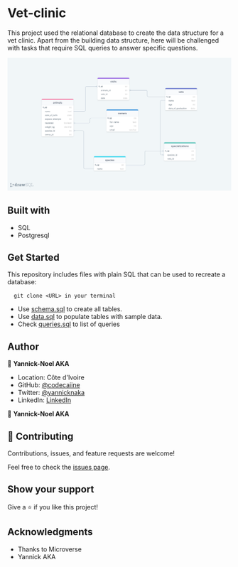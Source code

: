 # Vet-clinic

This project used the relational database to create the data structure for a vet clinic. Apart from the building data structure, here will be challenged with tasks that require SQL queries to answer specific questions.

![Diagram](./diagram.png)

## Built with

- SQL
- Postgresql

## Get Started

This repository includes files with plain SQL that can be used to recreate a database:

 ```
   git clone <URL> in your terminal
   ```

- Use [schema.sql](./schema.sql) to create all tables.
- Use [data.sql](./data.sql) to populate tables with sample data.
- Check [queries.sql](./queries.sql) to list of queries

## Author

👤 **Yannick-Noel AKA**

- Location: Côte d'Ivoire
- GitHub: [@codecaiine](https://github.com/codecaiine)
- Twitter: [@yannicknaka](https://twitter.com/yannicknaka)
- LinkedIn: [LinkedIn](https://www.linkedin.com/in/yannick-no%C3%ABl-aka/)

👤 **Yannick-Noel AKA**

## 🤝 Contributing

Contributions, issues, and feature requests are welcome!

Feel free to check the [issues page](https://github.com/codecaiine/bookstore-react-redux/issues).

## Show your support

Give a ⭐️ if you like this project!

## Acknowledgments

- Thanks to Microverse
- Yannick AKA
